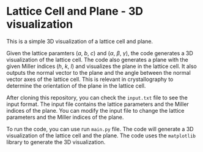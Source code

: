 # Lattice Cell and Plane - 3D visualization

This is a simple 3D visualization of a lattice cell and plane.

Given the lattice paramters ($a$, $b$, $c$) and ($\alpha$, $\beta$, $\gamma$), the code generates a 3D visualization of the lattice cell. The code also generates a plane with the given Miller indices ($h$, $k$, $l$) and visualizes the plane in the lattice cell. It also outputs the normal vector to the plane and the angle between the normal vector axes of the lattice cell. This is relevant in crystallography to determine the orientation of the plane in the lattice cell.

After cloning this repository, you can check the `input.txt` file to see the input format. The input file contains the lattice parameters and the Miller indices of the plane. You can modify the input file to change the lattice parameters and the Miller indices of the plane.

To run the code, you can use run `main.py` file. The code will generate a 3D visualization of the lattice cell and the plane. The code uses the `matplotlib` library to generate the 3D visualization.